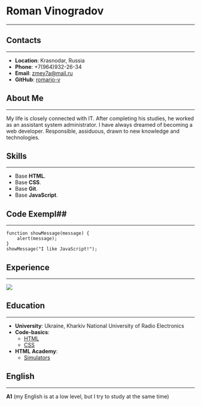 # Roman Vinogradov #
-----------------------------------------------------------------------------------------------------------------------------------------------
## Contacts ##
-----------------------------------------------------------------------------------------------------------------------------------------------
* **Location**: Krasnodar, Russia
* **Phone**: +7(964)932-26-34
* **Email**: zmey7a@mail.ru
* **GitHub**: [romario-v](https://github.com/romario-v)

## About Me ##
-----------------------------------------------------------------------------------------------------------------------------------------------
<p>My life is closely connected with IT. After completing his studies, he worked as an assistant system administrator. 
I have always dreamed of becoming a web developer. Responsible, assiduous, drawn to new knowledge and technologies.</p>

## Skills ##
-----------------------------------------------------------------------------------------------------------------------------------------------
* Base **HTML**.
* Base **CSS**.
* Base **Git**.
* Base **JavaScript**.
  
## Code Exempl##
-----------------------------------------------------------------------------------------------------------------------------------------------
```
function showMessage(message) {
    alert(message);
}
showMessage("I like JavaScript!");

```

## Experience ##
-----------------------------------------------------------------------------------------------------------------------------------------------
<img src="https://icanchoose.ru/file/resources/5652ea75.jpg">

## Education ##
-----------------------------------------------------------------------------------------------------------------------------------------------
* **University**: Ukraine, Kharkiv National University of Radio Electronics
* **Code-basics**: 
    - [HTML](https://ru.code-basics.com)
    - [CSS](https://ru.code-basics.com)
* **HTML** **Academy**:
    - [Simulators](https://htmlacademy.ru)

## English ##
-----------------------------------------------------------------------------------------------------------------------------------------------
**A1** (my English is at a low level, but I try to study at the same time)